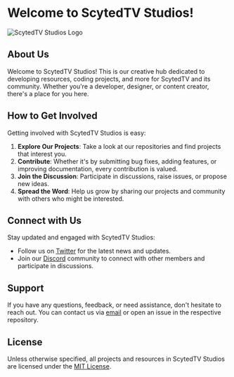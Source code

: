 # Welcome to ScytedTV Studios!

![ScytedTV Studios Logo](https://www.scyted.tv/assets/images/meta.jpg)

## About Us

Welcome to ScytedTV Studios! This is our creative hub dedicated to developing resources, coding projects, and more for ScytedTV and its community. Whether you're a developer, designer, or content creator, there's a place for you here.

## How to Get Involved

Getting involved with ScytedTV Studios is easy:

1. **Explore Our Projects**: Take a look at our repositories and find projects that interest you.
2. **Contribute**: Whether it's by submitting bug fixes, adding features, or improving documentation, every contribution is valued.
3. **Join the Discussion**: Participate in discussions, raise issues, or propose new ideas.
4. **Spread the Word**: Help us grow by sharing our projects and community with others who might be interested.

## Connect with Us

Stay updated and engaged with ScytedTV Studios:

- Follow us on [Twitter](https://twitter.com/ScytedTV) for the latest news and updates.
- Join our [Discord](http://discord.scyted.tv/) community to connect with other members and participate in discussions.

## Support

If you have any questions, feedback, or need assistance, don't hesitate to reach out. You can contact us via [email](mailto:support@scyted.tv) or open an issue in the respective repository.

## License

Unless otherwise specified, all projects and resources in ScytedTV Studios are licensed under the [MIT License](LICENSE).
